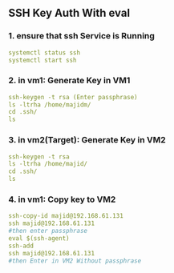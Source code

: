 ## SSH Key Auth With eval
### 1. ensure that ssh Service is Running
```yml
systemctl status ssh
systemctl start ssh
```
### 2. in vm1: Generate Key in VM1
```yml
ssh-keygen -t rsa (Enter passphrase)
ls -ltrha /home/majidm/
cd .ssh/
ls
```
### 3. in vm2(Target): Generate Key in VM2
```yml
ssh-keygen -t rsa
ls -ltrha /home/majid/
cd .ssh/
ls
```
### 4. in vm1: Copy key to VM2
```yml
ssh-copy-id majid@192.168.61.131
ssh majid@192.168.61.131
#then enter passphrase
eval $(ssh-agent)
ssh-add
ssh majid@192.168.61.131
#then Enter in VM2 Without passphrase
```
